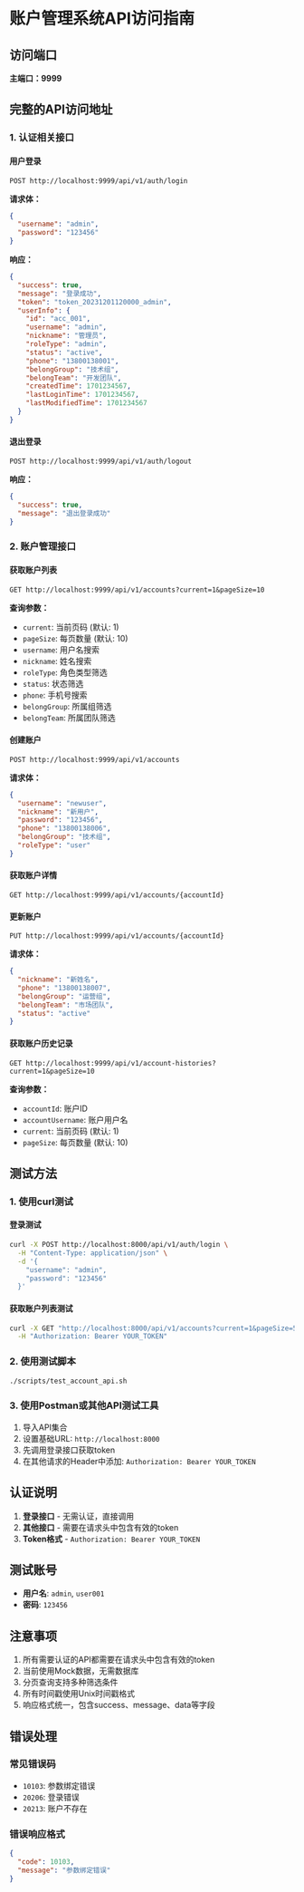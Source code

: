 # 账户管理系统API访问指南

## 访问端口

**主端口：9999**

## 完整的API访问地址

### 1. 认证相关接口

#### 用户登录
```
POST http://localhost:9999/api/v1/auth/login
```

**请求体：**
```json
{
  "username": "admin",
  "password": "123456"
}
```

**响应：**
```json
{
  "success": true,
  "message": "登录成功",
  "token": "token_20231201120000_admin",
  "userInfo": {
    "id": "acc_001",
    "username": "admin",
    "nickname": "管理员",
    "roleType": "admin",
    "status": "active",
    "phone": "13800138001",
    "belongGroup": "技术组",
    "belongTeam": "开发团队",
    "createdTime": 1701234567,
    "lastLoginTime": 1701234567,
    "lastModifiedTime": 1701234567
  }
}
```

#### 退出登录
```
POST http://localhost:9999/api/v1/auth/logout
```

**响应：**
```json
{
  "success": true,
  "message": "退出登录成功"
}
```

### 2. 账户管理接口

#### 获取账户列表
```
GET http://localhost:9999/api/v1/accounts?current=1&pageSize=10
```

**查询参数：**
- `current`: 当前页码 (默认: 1)
- `pageSize`: 每页数量 (默认: 10)
- `username`: 用户名搜索
- `nickname`: 姓名搜索
- `roleType`: 角色类型筛选
- `status`: 状态筛选
- `phone`: 手机号搜索
- `belongGroup`: 所属组筛选
- `belongTeam`: 所属团队筛选

#### 创建账户
```
POST http://localhost:9999/api/v1/accounts
```

**请求体：**
```json
{
  "username": "newuser",
  "nickname": "新用户",
  "password": "123456",
  "phone": "13800138006",
  "belongGroup": "技术组",
  "roleType": "user"
}
```

#### 获取账户详情
```
GET http://localhost:9999/api/v1/accounts/{accountId}
```

#### 更新账户
```
PUT http://localhost:9999/api/v1/accounts/{accountId}
```

**请求体：**
```json
{
  "nickname": "新姓名",
  "phone": "13800138007",
  "belongGroup": "运营组",
  "belongTeam": "市场团队",
  "status": "active"
}
```

#### 获取账户历史记录
```
GET http://localhost:9999/api/v1/account-histories?current=1&pageSize=10
```

**查询参数：**
- `accountId`: 账户ID
- `accountUsername`: 账户用户名
- `current`: 当前页码 (默认: 1)
- `pageSize`: 每页数量 (默认: 10)

## 测试方法

### 1. 使用curl测试

#### 登录测试
```bash
curl -X POST http://localhost:8000/api/v1/auth/login \
  -H "Content-Type: application/json" \
  -d '{
    "username": "admin",
    "password": "123456"
  }'
```

#### 获取账户列表测试
```bash
curl -X GET "http://localhost:8000/api/v1/accounts?current=1&pageSize=5" \
  -H "Authorization: Bearer YOUR_TOKEN"
```

### 2. 使用测试脚本

```bash
./scripts/test_account_api.sh
```

### 3. 使用Postman或其他API测试工具

1. 导入API集合
2. 设置基础URL: `http://localhost:8000`
3. 先调用登录接口获取token
4. 在其他请求的Header中添加: `Authorization: Bearer YOUR_TOKEN`

## 认证说明

1. **登录接口** - 无需认证，直接调用
2. **其他接口** - 需要在请求头中包含有效的token
3. **Token格式** - `Authorization: Bearer YOUR_TOKEN`

## 测试账号

- **用户名**: `admin`, `user001`
- **密码**: `123456`

## 注意事项

1. 所有需要认证的API都需要在请求头中包含有效的token
2. 当前使用Mock数据，无需数据库
3. 分页查询支持多种筛选条件
4. 所有时间戳使用Unix时间戳格式
5. 响应格式统一，包含success、message、data等字段

## 错误处理

### 常见错误码
- `10103`: 参数绑定错误
- `20206`: 登录错误
- `20213`: 账户不存在

### 错误响应格式
```json
{
  "code": 10103,
  "message": "参数绑定错误"
}
``` 